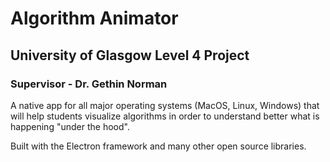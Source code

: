 # Algorithm Animator
## University of Glasgow Level 4 Project
### Supervisor - Dr. Gethin Norman

A native app for all major operating systems (MacOS, Linux, Windows) that will help students
visualize algorithms in order to understand better what is happening "under the hood".

Built with the Electron framework and many other open source libraries.

